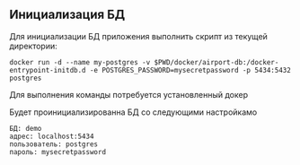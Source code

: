 ## Инициализация БД

Для инициализации БД приложения выполнить скрипт из текущей директории:
```aidl
docker run -d --name my-postgres -v $PWD/docker/airport-db:/docker-entrypoint-initdb.d -e POSTGRES_PASSWORD=mysecretpassword -p 5434:5432 postgres
```
Для выполнения команды потребуется установленный докер

Будет проинициализированна БД со следующими настройкамо
```
БД: demo 
адрес: localhost:5434
пользователь: postgres
пароль: mysecretpassword
```